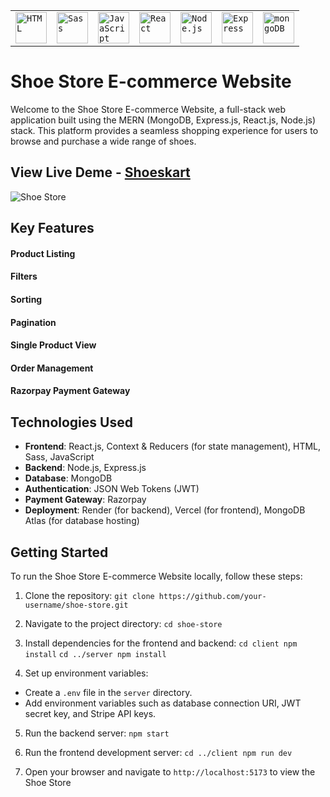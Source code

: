 <div align="center">
	<table>
		<tr>
			<td><code><img width="50" src="https://user-images.githubusercontent.com/25181517/192158954-f88b5814-d510-4564-b285-dff7d6400dad.png" alt="HTML" title="HTML"/></code></td>
			<td><code><img width="50" src="https://user-images.githubusercontent.com/25181517/192158956-48192682-23d5-4bfc-9dfb-6511ade346bc.png" alt="Sass" title="Sass"/></code></td>
			<td><code><img width="50" src="https://user-images.githubusercontent.com/25181517/117447155-6a868a00-af3d-11eb-9cfe-245df15c9f3f.png" alt="JavaScript" title="JavaScript"/></code></td>
			<td><code><img width="50" src="https://user-images.githubusercontent.com/25181517/183897015-94a058a6-b86e-4e42-a37f-bf92061753e5.png" alt="React" title="React"/></code></td>
			<td><code><img width="50" src="https://user-images.githubusercontent.com/25181517/183568594-85e280a7-0d7e-4d1a-9028-c8c2209e073c.png" alt="Node.js" title="Node.js"/></code></td>
			<td><code><img width="50" src="https://user-images.githubusercontent.com/25181517/183859966-a3462d8d-1bc7-4880-b353-e2cbed900ed6.png" alt="Express" title="Express"/></code></td>
			<td><code><img width="50" src="https://user-images.githubusercontent.com/25181517/182884177-d48a8579-2cd0-447a-b9a6-ffc7cb02560e.png" alt="mongoDB" title="mongoDB"/></code></td>
		</tr>
	</table>
</div>

# Shoe Store E-commerce Website

Welcome to the Shoe Store E-commerce Website, a full-stack web application built using the MERN (MongoDB, Express.js, React.js, Node.js) stack. This platform provides a seamless shopping experience for users to browse and purchase a wide range of shoes.

## View Live Deme - [Shoeskart](client-pearl-three.vercel.app)

![Shoe Store](screenshot-homepage.png)

## Key Features

#### Product Listing

#### Filters

#### Sorting

#### Pagination

#### Single Product View

#### Order Management

#### Razorpay Payment Gateway

## Technologies Used

- **Frontend**: React.js, Context & Reducers (for state management), HTML, Sass, JavaScript
- **Backend**: Node.js, Express.js
- **Database**: MongoDB
- **Authentication**: JSON Web Tokens (JWT)
- **Payment Gateway**: Razorpay
- **Deployment**: Render (for backend), Vercel (for frontend), MongoDB Atlas (for database hosting)

## Getting Started

To run the Shoe Store E-commerce Website locally, follow these steps:

1. Clone the repository:
   ``
   git clone https://github.com/your-username/shoe-store.git
   ``

2. Navigate to the project directory:
  ``
   cd shoe-store
   ``

3. Install dependencies for the frontend and backend:
   ``
   cd client
   npm install
   ``
   ``
   cd ../server
   npm install
   ``

4. Set up environment variables:

- Create a `.env` file in the `server` directory.
- Add environment variables such as database connection URI, JWT secret key, and Stripe API keys.

5. Run the backend server:
  ``
   npm start
   ``

6. Run the frontend development server:
   ``
   cd ../client
   npm run dev
   ``

7. Open your browser and navigate to `http://localhost:5173` to view the Shoe Store

